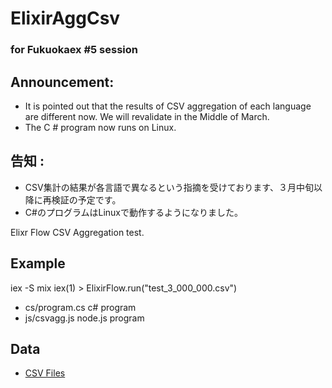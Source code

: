 # ElixirAggCsv

### for Fukuokaex #5 session

## Announcement:

- It is pointed out that the results of CSV aggregation of each language are different now. We will revalidate in the Middle of March.
- The C # program now runs on Linux.

## 告知 :
- CSV集計の結果が各言語で異なるという指摘を受けております、３月中旬以降に再検証の予定です。
- C#のプログラムはLinuxで動作するようになりました。

Elixr Flow CSV Aggregation test.

## Example

iex -S mix
iex(1) > ElixirFlow.run("test_3_000_000.csv")

- cs/program.cs  c# program
- js/csvagg.js   node.js program

## Data
- [CSV Files](https://github.com/enpedasi/fukuokaex5_csv)
